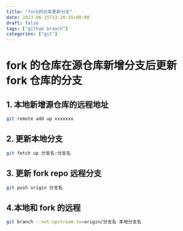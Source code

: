 ```yaml
---
title: "fork的仓库更新分支"
date: 2023-06-15T13:20:55+08:00
draft: false
tags: ["github branch"]
categories: ["git"]
---
```


# fork 的仓库在源仓库新增分支后更新 fork 仓库的分支

## 1. 本地新增源仓库的远程地址

```bash
git remote add up xxxxxxx
```

## 2. 更新本地分支

```bash
git fetch up 分支名:分支名
```

## 3. 更新 fork repo 远程分支

```bash
git push origin 分支名
```

## 4.本地和 fork 的远程

```bash
git branch --set-upstream-to=origin/分支名 本地分支名
```
